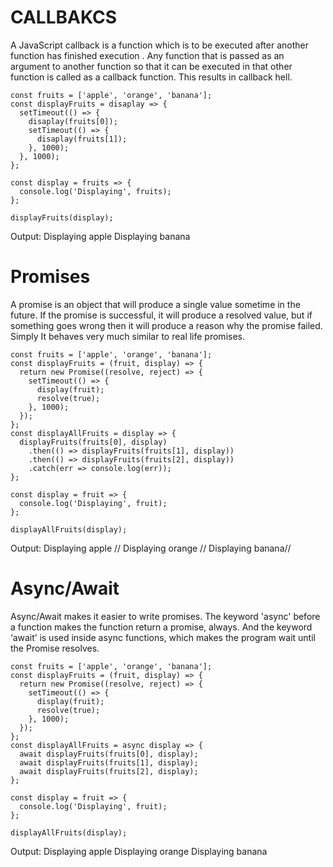 # CALLBAKCS

A JavaScript callback is a function which is to be executed after another
function has finished execution . Any function that is passed as an argument to
another function so that it can be executed in that other function is called as
a callback function. This results in callback hell.

```tsx
const fruits = ['apple', 'orange', 'banana'];
const displayFruits = disaplay => {
  setTimeout(() => {
    disaplay(fruits[0]);
    setTimeout(() => {
      disaplay(fruits[1]);
    }, 1000);
  }, 1000);
};

const display = fruits => {
  console.log('Displaying', fruits);
};

displayFruits(display);
```

Output: Displaying apple Displaying banana

# Promises

A promise is an object that will produce a single value sometime in the future.
If the promise is successful, it will produce a resolved value, but if something
goes wrong then it will produce a reason why the promise failed. Simply It
behaves very much similar to real life promises.

```tsx
const fruits = ['apple', 'orange', 'banana'];
const displayFruits = (fruit, display) => {
  return new Promise((resolve, reject) => {
    setTimeout(() => {
      display(fruit);
      resolve(true);
    }, 1000);
  });
};
const displayAllFruits = display => {
  displayFruits(fruits[0], display)
    .then(() => displayFruits(fruits[1], display))
    .then(() => displayFruits(fruits[2], display))
    .catch(err => console.log(err));
};

const display = fruit => {
  console.log('Displaying', fruit);
};

displayAllFruits(display);
```

Output: Displaying apple // Displaying orange // Displaying banana//

# Async/Await

Async/Await makes it easier to write promises. The keyword 'async' before a
function makes the function return a promise, always. And the keyword ‘await’ is
used inside async functions, which makes the program wait until the Promise
resolves.

```tsx
const fruits = ['apple', 'orange', 'banana'];
const displayFruits = (fruit, display) => {
  return new Promise((resolve, reject) => {
    setTimeout(() => {
      display(fruit);
      resolve(true);
    }, 1000);
  });
};
const displayAllFruits = async display => {
  await displayFruits(fruits[0], display);
  await displayFruits(fruits[1], display);
  await displayFruits(fruits[2], display);
};

const display = fruit => {
  console.log('Displaying', fruit);
};

displayAllFruits(display);
```

Output: Displaying apple Displaying orange Displaying banana
